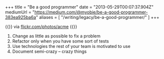 +++
title = "Be a good programmer"
date = "2013-05-29T00:07:37.904Z"
mediumUrl = "https://medium.com/@myobie/be-a-good-programmer-383ea925ba6a"
aliases = [
  "/writing/legacy/be-a-good-programmer/"
]
+++

{{<fig
  src="0-V96_4PPAcT3IZ5Dx.jpeg"
  alt="Abstract representation of source code on a screen"
  link="https://flickr.com/photos/acme">}}
via [flickr.com/photos/acme](https://flickr.com/photos/acme)
{{</fig>}}
  
1. Change as little as possible to fix a problem
2. Refactor only when you have some sort of tests
3. Use technologies the rest of your team is motivated to use
4. Document semi-crazy – crazy things
